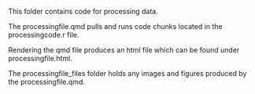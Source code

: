 This folder contains code for processing data.

The processingfile.qmd pulls and runs code chunks located in the processingcode.r file. 

Rendering the qmd file produces an html file which can be found under processingfile.html.

The processingfile_files folder holds any images and figures produced by the processingfile.qmd. 

